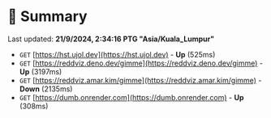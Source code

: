 # 📖 Summary
Last updated: **21/9/2024, 2:34:16 PTG "Asia/Kuala_Lumpur"**

- `GET` [https://hst.ujol.dev](https://hst.ujol.dev) - **Up** (525ms)
- `GET` [https://reddviz.deno.dev/gimme](https://reddviz.deno.dev/gimme) - **Up** (3197ms)
- `GET` [https://reddviz.amar.kim/gimme](https://reddviz.amar.kim/gimme) - **Down** (2135ms)
- `GET` [https://dumb.onrender.com](https://dumb.onrender.com) - **Up** (308ms)

